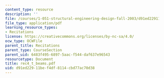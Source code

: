 ```yaml
---
content_type: resource
description: ''
file: /courses/1-051-structural-engineering-design-fall-2003/d91ed22911bef4df8114cbd77ac70d38_rec4_t_beams.pdf
file_type: application/pdf
learning_resource_types:
- Recitations
license: https://creativecommons.org/licenses/by-nc-sa/4.0/
ocw_type: OCWFile
parent_title: Recitations
parent_type: CourseSection
parent_uid: 6483f495-6897-5aac-f544-daf637e96543
resourcetype: Document
title: rec4_t_beams.pdf
uid: d91ed229-11be-f4df-8114-cbd77ac70d38
---
```

